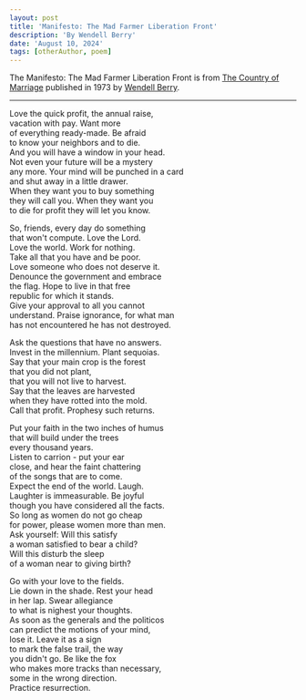 ```yaml
---
layout: post
title: 'Manifesto: The Mad Farmer Liberation Front'
description: 'By Wendell Berry'
date: 'August 10, 2024'
tags: [otherAuthor, poem]
---
```


The Manifesto: The Mad Farmer Liberation Front is from [The Country of Marriage](https://archive.org/details/countryofmarriag00berr) published in 1973 by [Wendell Berry](https://en.wikipedia.org/wiki/Wendell_Berry).

---

Love the quick profit, the annual raise,  \
vacation with pay. Want more  \
of everything ready-made. Be afraid  \
to know your neighbors and to die.  \
And you will have a window in your head.  \
Not even your future will be a mystery  \
any more. Your mind will be punched in a card  \
and shut away in a little drawer.  \
When they want you to buy something  \
they will call you. When they want you  \
to die for profit they will let you know.

So, friends, every day do something  \
that won't compute. Love the Lord.  \
Love the world. Work for nothing.  \
Take all that you have and be poor.  \
Love someone who does not deserve it.  \
Denounce the government and embrace  \
the flag. Hope to live in that free  \
republic for which it stands.  \
Give your approval to all you cannot  \
understand. Praise ignorance, for what man  \
has not encountered he has not destroyed.

Ask the questions that have no answers.  \
Invest in the millennium. Plant sequoias.  \
Say that your main crop is the forest  \
that you did not plant,  \
that you will not live to harvest.  \
Say that the leaves are harvested  \
when they have rotted into the mold.  \
Call that profit. Prophesy such returns.

Put your faith in the two inches of humus  \
that will build under the trees  \
every thousand years.  \
Listen to carrion - put your ear  \
close, and hear the faint chattering  \
of the songs that are to come.  \
Expect the end of the world. Laugh.  \
Laughter is immeasurable. Be joyful  \
though you have considered all the facts.  \
So long as women do not go cheap  \
for power, please women more than men.  \
Ask yourself: Will this satisfy  \
a woman satisfied to bear a child?  \
Will this disturb the sleep  \
of a woman near to giving birth?

Go with your love to the fields.  \
Lie down in the shade. Rest your head  \
in her lap. Swear allegiance  \
to what is nighest your thoughts.  \
As soon as the generals and the politicos  \
can predict the motions of your mind,  \
lose it. Leave it as a sign  \
to mark the false trail, the way  \
you didn't go. Be like the fox  \
who makes more tracks than necessary,  \
some in the wrong direction.  \
Practice resurrection.
